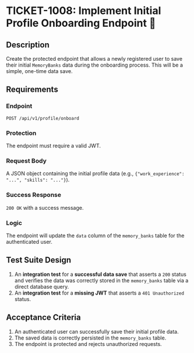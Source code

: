 # TICKET-1008: Implement Initial Profile Onboarding Endpoint 📝

## Description
Create the protected endpoint that allows a newly registered user to save their initial `MemoryBanks` data during the onboarding process. This will be a simple, one-time data save.

## Requirements

### Endpoint
`POST /api/v1/profile/onboard`

### Protection
The endpoint must require a valid JWT.

### Request Body
A JSON object containing the initial profile data (e.g., `{"work_experience": "...", "skills": "..."}`).

### Success Response
`200 OK` with a success message.

### Logic
The endpoint will update the `data` column of the `memory_banks` table for the authenticated user.

## Test Suite Design
1. An **integration test** for a **successful data save** that asserts a `200` status and verifies the data was correctly stored in the `memory_banks` table via a direct database query.
2. An **integration test** for a **missing JWT** that asserts a `401 Unauthorized` status.

## Acceptance Criteria
1. An authenticated user can successfully save their initial profile data.
2. The saved data is correctly persisted in the `memory_banks` table.
3. The endpoint is protected and rejects unauthorized requests. 